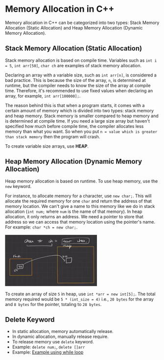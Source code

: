 # Memory Allocation in C++

Memory allocation in C++ can be categorized into two types: Stack Memory Allocation (Static Allocation) and Heap Memory Allocation (Dynamic Memory Allocation).

## Stack Memory Allocation (Static Allocation)

Stack memory allocation is based on compile time. Variables such as `int i = 5`, `int arr[50]`, `char ch` are examples of stack memory allocation. 

Declaring an array with a variable size, such as `int arr[n]`, is considered a bad practice. This is because the size of the array, `n`, is determined at runtime, but the compiler needs to know the size of the array at compile time. Therefore, it's recommended to use fixed values when declaring an array, for example, `int arr[100000];`.

The reason behind this is that when a program starts, it comes with a certain amount of memory which is divided into two types: stack memory and heap memory. Stack memory is smaller compared to heap memory and is determined at compile time. If you need a large size array but haven't specified how much before compile time, the compiler allocates less memory than what you want. So when you put `n = value which is greater than stack memory` then the program will crash.

To create variable size arrays, use **HEAP**.

## Heap Memory Allocation (Dynamic Memory Allocation)

Heap memory allocation is based on runtime. To use heap memory, use the `new` keyword.

For instance, to allocate memory for a character, use `new char;`. This will allocate the required memory for one `char` and return the address of that memory location. We can't give a name to this memory like we do in stack allocation (`int num;` where `num` is the name of that memory). In heap allocation, it only returns an address. We need a pointer to store that address so we can access that memory location using the pointer's name. For example: `char *ch = new char;`.<br><br>
<img width=300 src="/Memory Allocation/Dynamic Memory Allocation/image.png" alt="Dynamic memory allocation Example" />

To create an array of size `5` in heap, use `int *arr = new int[5];`. The total memory required would be `5 * (int_size = 4)` i.e., `20 bytes` for the array and `8 bytes` for the pointer, totaling to `28 bytes`.


## Delete Keyword
- In static allocation, memory automatically release.
- In dynamic allocation, manually release require.
- To release memory use `delete` keyword.
- Example: `delete num;`, `delete []arr`
- Example: <a href="Memory Allocation\Dynamic Memory Allocation\Example_using_while_loop.cpp">Example using while loop</a>

